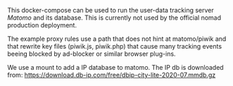 This docker-compose can be used to run the user-data tracking server *Matomo* and its
database. This is currently not used by the official nomad production deployment.

The example proxy rules use a path that does not hint at matomo/piwik and that rewrite
key files (piwik.js, piwik.php) that cause many tracking events beeing blocked by
ad-blocker or similar browser plug-ins.

We use a mount to add a IP database to matomo. The IP db is downloaded from:
https://download.db-ip.com/free/dbip-city-lite-2020-07.mmdb.gz

